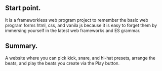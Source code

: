 ## Start point.

It is a frameworkless web program project to remember the basic web program forms html, css, and vanila js because it is easy to forget them by immersing yourself in the latest web frameworks and ES grammar.

## Summary.

A website where you can pick kick, snare, and hi-hat presets, arrange the beats, and play the beats you create via the Play button.
